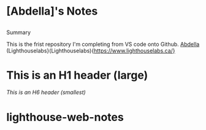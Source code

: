 # [Abdella]'s Notes

## 
Summary 

This is the frist repository I'm completing from VS code onto Github. [Abdella](https://github.com/AbdellaAbubaker) (Lighthouselabs}(Lighthouselabs){https://www.lighthouselabs.ca/}

# This is an H1 header (large)
###### This is an H6 header (smallest)

# lighthouse-web-notes
